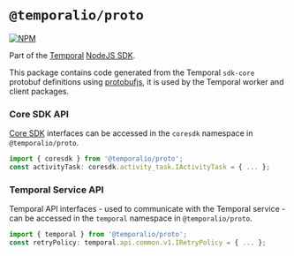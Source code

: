 # `@temporalio/proto`

[![NPM](https://img.shields.io/npm/v/@temporalio/proto)](https://www.npmjs.com/package/@temporalio/proto)

Part of the [Temporal](https://temporal.io) [NodeJS SDK](https://www.npmjs.com/package/temporalio).

This package contains code generated from the Temporal `sdk-core` protobuf definitions using [protobufjs](https://www.npmjs.com/package/protobufjs), it is used by the Temporal worker and client packages.

### Core SDK API

[Core SDK](https://github.com/temporalio/sdk-core) interfaces can be accessed in the `coresdk` namespace in `@temporalio/proto`.

```ts
import { coresdk } from '@temporalio/proto';
const activityTask: coresdk.activity_task.IActivityTask = { ... };
```

### Temporal Service API

Temporal API interfaces - used to communicate with the Temporal service - can be accessed in the `temporal` namespace in `@temporalio/proto`.

```ts
import { temporal } from '@temporalio/proto';
const retryPolicy: temporal.api.common.v1.IRetryPolicy = { ... };
```
